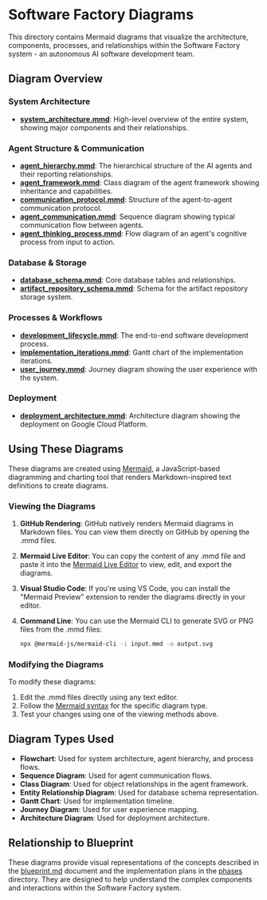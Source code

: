 # Software Factory Diagrams

This directory contains Mermaid diagrams that visualize the architecture, components, processes, and relationships within the Software Factory system - an autonomous AI software development team.

## Diagram Overview

### System Architecture

- **[system_architecture.mmd](system_architecture.mmd)**: High-level overview of the entire system, showing major components and their relationships.

### Agent Structure & Communication

- **[agent_hierarchy.mmd](agent_hierarchy.mmd)**: The hierarchical structure of the AI agents and their reporting relationships.
- **[agent_framework.mmd](agent_framework.mmd)**: Class diagram of the agent framework showing inheritance and capabilities.
- **[communication_protocol.mmd](communication_protocol.mmd)**: Structure of the agent-to-agent communication protocol.
- **[agent_communication.mmd](agent_communication.mmd)**: Sequence diagram showing typical communication flow between agents.
- **[agent_thinking_process.mmd](agent_thinking_process.mmd)**: Flow diagram of an agent's cognitive process from input to action.

### Database & Storage

- **[database_schema.mmd](database_schema.mmd)**: Core database tables and relationships.
- **[artifact_repository_schema.mmd](artifact_repository_schema.mmd)**: Schema for the artifact repository storage system.

### Processes & Workflows

- **[development_lifecycle.mmd](development_lifecycle.mmd)**: The end-to-end software development process.
- **[implementation_iterations.mmd](implementation_iterations.mmd)**: Gantt chart of the implementation iterations.
- **[user_journey.mmd](user_journey.mmd)**: Journey diagram showing the user experience with the system.

### Deployment

- **[deployment_architecture.mmd](deployment_architecture.mmd)**: Architecture diagram showing the deployment on Google Cloud Platform.

## Using These Diagrams

These diagrams are created using [Mermaid](https://mermaid.js.org/), a JavaScript-based diagramming and charting tool that renders Markdown-inspired text definitions to create diagrams.

### Viewing the Diagrams

1. **GitHub Rendering**: GitHub natively renders Mermaid diagrams in Markdown files. You can view them directly on GitHub by opening the .mmd files.

2. **Mermaid Live Editor**: You can copy the content of any .mmd file and paste it into the [Mermaid Live Editor](https://mermaid.live/) to view, edit, and export the diagrams.

3. **Visual Studio Code**: If you're using VS Code, you can install the "Mermaid Preview" extension to render the diagrams directly in your editor.

4. **Command Line**: You can use the Mermaid CLI to generate SVG or PNG files from the .mmd files:
   ```bash
   npx @mermaid-js/mermaid-cli -i input.mmd -o output.svg
   ```

### Modifying the Diagrams

To modify these diagrams:

1. Edit the .mmd files directly using any text editor.
2. Follow the [Mermaid syntax](https://mermaid.js.org/syntax/flowchart.html) for the specific diagram type.
3. Test your changes using one of the viewing methods above.

## Diagram Types Used

- **Flowchart**: Used for system architecture, agent hierarchy, and process flows.
- **Sequence Diagram**: Used for agent communication flows.
- **Class Diagram**: Used for object relationships in the agent framework.
- **Entity Relationship Diagram**: Used for database schema representation.
- **Gantt Chart**: Used for implementation timeline.
- **Journey Diagram**: Used for user experience mapping.
- **Architecture Diagram**: Used for deployment architecture.

## Relationship to Blueprint

These diagrams provide visual representations of the concepts described in the [blueprint.md](../blueprint.md) document and the implementation plans in the [phases](../phases/) directory. They are designed to help understand the complex components and interactions within the Software Factory system.

